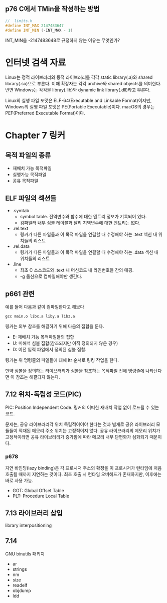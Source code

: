 ##  p76 C에서 TMin을 작성하는 방법

```cpp
//  limits.h
#define INT_MAX 2147483647
#define INT_MIN (-INT_MAX - 1)
```

INT_MIN을 -2147483648로 규정하지 않는 이유는 무엇인가?




#   인터넷 검색 자료
Linux는 정적 라이브러리와 동적 라이브러리를 각각 static library(.a)와 shared library(.so)으로 부른다.
이때 확장자는 각각 archive와 shared objects를 의미한다.
반면 Windows는 각각을 libray(.lib)와 dynamic link library(.dll)라고 부른다.

Linux의 실행 파일 포맷은 ELF-64(Executable and Linkable Format)이지만, Windows의 실행 파일 포맷은 PE(Portable Executable)이다. macOS의 경우는 PEF(Preferred Executable Format)이다.

#   Chapter 7 링커

##  목적 파일의 종류
*   재배치 가능 목적파일
*   실행가능 목적파일
*   공유 목적파일

##  ELF 파일의 섹션들
*   .symtab
    *   symbol table. 전역변수와 함수에 대한 엔트리 정보가 기록되어 있다.
    *   컴파일러 내부 심볼 테이블과 달리 지역변수에 대한 엔트리는 없다.
*   .rel.text
    *   링커가 다른 파일들과 이 목적 파일을 연결할 때 수정해야 하는 .text 섹션 내 위치들의 리스트
*   .rel.data
    *   링커가 다른 파일들과 이 목적 파일을 연결할 때 수정해야 하는 .data 섹션 내 위치들의 리스트
*   .line
    *   최초 C 소스코드와 .text 내 머신코드 내 라인번호들 간의 매핑.
    *   -g 옵션으로 컴파일해야만 생긴다.

##  p661 관련
예를 들어 다음과 같이 컴파일한다고 해보다
```
gcc main.o libx.a liby.a libz.a
```
링커는 외부 참조를 해결하기 위해 다음의 집합을 둔다.
*   E: 재배치 가능 목적파일들의 집합
*   U: 미해석 심볼 집합(참조되지만 아직 정의되지 않은 경우)
*   D: 이전 입력 파일에서 정의된 심볼 집합.

링커는 위 명령줄의 파일들에 대해 ltr 순서로 링킹 작업을 한다.

만약 심볼을 정의하는 라이브러리가 심볼을 참조하는 목적파일 전에 명령줄에 나타난다면 이 참조는 해결되지 않는다.


##  7.12 위치-독립성 코드(PIC)
PIC: Position Independent Code. 링커의 어떠한 재배치 작업 없이 로드될 수 있는 코드.

문제는, 공유 라이브러리각 위치 독립적이어야 한다는 것과 별개로 공유 라이브러리 모듈들이 적재된 메모리 주소 위치는 고정적이지 않다.
공유 라이브러리의 메모리 위치가 고정적이라면 공유 라이브러리가 증가함에 따라 메모리 내부 단편화가 심화되기 때문이다.

### p678
지연 바인딩(lazy binding)은 각 프로시저 주소의 확정을 이 프로시저가 런타임에 처음 호출될 때까지 지연하는 것이다.
최초 호출 시 런타임 오버헤드가 존재하지만, 이후에는 바로 사용 가능.

*   GOT: Global Offset Table
*   PLT: Procedure Local Table

##  7.13 라이브러리 삽입
library interpositioning


##  7.14
GNU binutils 패키지
*   ar
*   strings
*   nm
*   size
*   readelf
*   objdump
*   ldd
